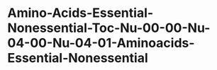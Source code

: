 # Amino-Acids-Essential-Nonessential-Toc-Nu-00-00-Nu-04-00-Nu-04-01-Aminoacids-Essential-Nonessential

